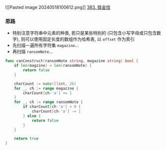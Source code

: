 ![[Pasted image 20240518100612.png]]
[383. 赎金信](https://leetcode.cn/problems/ransom-note/)


### 思路
- 特别注意字符串中元素的种类, 若只是某些特别的 (只包含小写字母或只包含数字), 则可以使用固定长度的数组作为哈希表, 以 `offset` 作为索引
- 先扫描一遍所有字符集 `magazine`...
- 再扫描 `ransomNote`...

```go
func canConstruct(ransomNote string, magazine string) bool {
	if len(magzine) < len(ransomNote) {
		return false
	}

	charCount := make([]int, 26)
	for _, ch := range magazine {
		charCount[ch-'a'] += 1
	}
	for _, ch := range ransomNote {
		if charCount[ch-'a'] > 0 {
			charCount[ch-'a'] -= 1
		} else {
			return false
		}
	}

	return true
}
```
